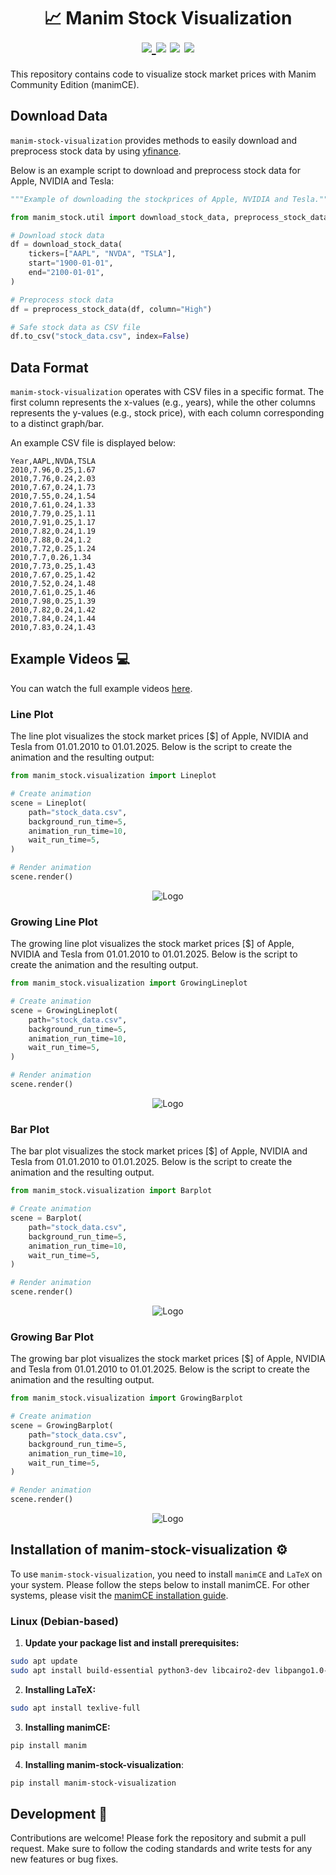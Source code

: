 <div align="middle">
    <h1>
        📈 Manim Stock Visualization
        <br>
        <a href="https://github.com/psf/black">
            <img src="https://img.shields.io/badge/code%20style-black-000000.svg">
        </a>
        <a>
            <img src="https://img.shields.io/badge/python-3.10-blue">
        </a>
        <a>
            <img src="https://img.shields.io/badge/tests-passed-brightgreen">
        </a>
        <a>
            <img src="https://img.shields.io/badge/coverage-95%25-brightgreen">
        </a>
    </h1>
</div>

This repository contains code to visualize stock market prices with Manim Community Edition (manimCE).

## Download Data

`manim-stock-visualization` provides methods to easily download and preprocess stock data by using [yfinance](https://github.com/ranaroussi/yfinance).

Below is an example script to download and preprocess stock data for Apple, NVIDIA and Tesla:

```python
"""Example of downloading the stockprices of Apple, NVIDIA and Tesla."""

from manim_stock.util import download_stock_data, preprocess_stock_data

# Download stock data
df = download_stock_data(
    tickers=["AAPL", "NVDA", "TSLA"],
    start="1900-01-01",
    end="2100-01-01",
)

# Preprocess stock data
df = preprocess_stock_data(df, column="High")

# Safe stock data as CSV file
df.to_csv("stock_data.csv", index=False)
```

## Data Format

`manim-stock-visualization` operates with CSV files in a specific format.
The first column represents the x-values (e.g., years), while the other columns represents the y-values (e.g., stock price), with each column corresponding to a distinct graph/bar.

An example CSV file is displayed below:

```
Year,AAPL,NVDA,TSLA
2010,7.96,0.25,1.67
2010,7.76,0.24,2.03
2010,7.67,0.24,1.73
2010,7.55,0.24,1.54
2010,7.61,0.24,1.33
2010,7.79,0.25,1.11
2010,7.91,0.25,1.17
2010,7.82,0.24,1.19
2010,7.88,0.24,1.2
2010,7.72,0.25,1.24
2010,7.7,0.26,1.34
2010,7.73,0.25,1.43
2010,7.67,0.25,1.42
2010,7.52,0.24,1.48
2010,7.61,0.25,1.46
2010,7.98,0.25,1.39
2010,7.82,0.24,1.42
2010,7.84,0.24,1.44
2010,7.83,0.24,1.43
```

## Example Videos 💻

You can watch the full example videos [here](docs/examples).

### Line Plot

The line plot visualizes the stock market prices [\$] of Apple, NVIDIA and Tesla from 01.01.2010 to 01.01.2025.
Below is the script to create the animation and the resulting output:

```python
from manim_stock.visualization import Lineplot

# Create animation
scene = Lineplot(
    path="stock_data.csv",
    background_run_time=5,
    animation_run_time=10,
    wait_run_time=5,
)

# Render animation
scene.render()
```

<p align="center"><img src="examples/docs/lineplot.gif" alt="Logo"></p>

### Growing Line Plot

The growing line plot visualizes the stock market prices [\$] of Apple, NVIDIA and Tesla from 01.01.2010 to 01.01.2025.
Below is the script to create the animation and the resulting output.

```python
from manim_stock.visualization import GrowingLineplot

# Create animation
scene = GrowingLineplot(
    path="stock_data.csv",
    background_run_time=5,
    animation_run_time=10,
    wait_run_time=5,
)

# Render animation
scene.render()
```

<p align="center"><img src="examples/docs/growinglineplot.gif" alt="Logo"></p>

### Bar Plot

The bar plot visualizes the stock market prices [\$] of Apple, NVIDIA and Tesla from 01.01.2010 to 01.01.2025.
Below is the script to create the animation and the resulting output.

```python
from manim_stock.visualization import Barplot

# Create animation
scene = Barplot(
    path="stock_data.csv",
    background_run_time=5,
    animation_run_time=10,
    wait_run_time=5,
)

# Render animation
scene.render()
```

<p align="center"><img src="examples/docs/barplot.gif" alt="Logo"></p>

### Growing Bar Plot

The growing bar plot visualizes the stock market prices [\$] of Apple, NVIDIA and Tesla from 01.01.2010 to 01.01.2025.
Below is the script to create the animation and the resulting output.

```python
from manim_stock.visualization import GrowingBarplot

# Create animation
scene = GrowingBarplot(
    path="stock_data.csv",
    background_run_time=5,
    animation_run_time=10,
    wait_run_time=5,
)

# Render animation
scene.render()
```

<p align="center"><img src="examples/docs/growingbarplot.gif" alt="Logo"></p>

## Installation of manim-stock-visualization ⚙️
To use `manim-stock-visualization`, you need to install ``manimCE`` and ``LaTeX`` on your system.
Please follow the steps below to install manimCE.
For other systems, please visit the [manimCE installation guide](https://docs.manim.community/en/stable/installation/uv.html).

### Linux (Debian-based)

1. **Update your package list and install prerequisites:**

```bash
sudo apt update
sudo apt install build-essential python3-dev libcairo2-dev libpango1.0-dev
```

2. **Installing LaTeX:**

```bash
sudo apt install texlive-full
```

3. **Installing manimCE:**

```bash
pip install manim
```
4. **Installing manim-stock-visualization**:
```bash
pip install manim-stock-visualization
```

## Development 🔧

Contributions are welcome! Please fork the repository and submit a pull request. Make sure to follow the coding standards and write tests for any new features or bug fixes.
